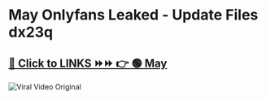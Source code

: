 
 # May Onlyfans Leaked - Update Files dx23q

## <h2><a href="https://clipsfans.com/May&ref=git">🔗 Click to LINKS ⏩⏩ 👉 🟢 May </a></h2>

<a href="https://clipsfans.com/May&ref=git" rel="nofollow" data-target="animated-image.originalLink"><img src="https://i.ibb.co.com/xMMVF88/686577567.gif" alt="Viral Video Original" style="max-width: 100%; display: inline-block;" data-target="animated-image.originalImage"></a>

